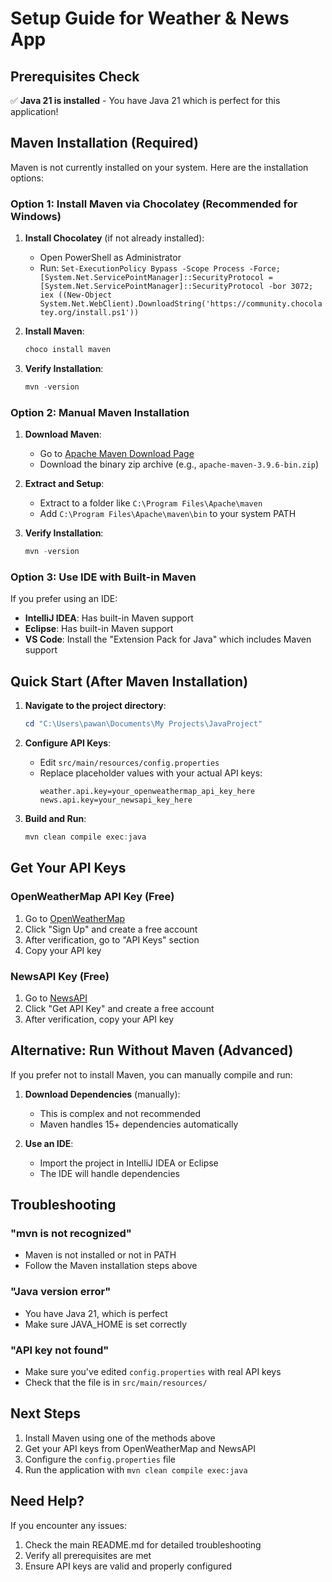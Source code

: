 # Setup Guide for Weather & News App

## Prerequisites Check

✅ **Java 21 is installed** - You have Java 21 which is perfect for this application!

## Maven Installation (Required)

Maven is not currently installed on your system. Here are the installation options:

### Option 1: Install Maven via Chocolatey (Recommended for Windows)

1. **Install Chocolatey** (if not already installed):
   - Open PowerShell as Administrator
   - Run: `Set-ExecutionPolicy Bypass -Scope Process -Force; [System.Net.ServicePointManager]::SecurityProtocol = [System.Net.ServicePointManager]::SecurityProtocol -bor 3072; iex ((New-Object System.Net.WebClient).DownloadString('https://community.chocolatey.org/install.ps1'))`

2. **Install Maven**:
   ```powershell
   choco install maven
   ```

3. **Verify Installation**:
   ```powershell
   mvn -version
   ```

### Option 2: Manual Maven Installation

1. **Download Maven**:
   - Go to [Apache Maven Download Page](https://maven.apache.org/download.cgi)
   - Download the binary zip archive (e.g., `apache-maven-3.9.6-bin.zip`)

2. **Extract and Setup**:
   - Extract to a folder like `C:\Program Files\Apache\maven`
   - Add `C:\Program Files\Apache\maven\bin` to your system PATH

3. **Verify Installation**:
   ```powershell
   mvn -version
   ```

### Option 3: Use IDE with Built-in Maven

If you prefer using an IDE:
- **IntelliJ IDEA**: Has built-in Maven support
- **Eclipse**: Has built-in Maven support
- **VS Code**: Install the "Extension Pack for Java" which includes Maven support

## Quick Start (After Maven Installation)

1. **Navigate to the project directory**:
   ```powershell
   cd "C:\Users\pawan\Documents\My Projects\JavaProject"
   ```

2. **Configure API Keys**:
   - Edit `src/main/resources/config.properties`
   - Replace placeholder values with your actual API keys:
     ```properties
     weather.api.key=your_openweathermap_api_key_here
     news.api.key=your_newsapi_key_here
     ```

3. **Build and Run**:
   ```powershell
   mvn clean compile exec:java
   ```

## Get Your API Keys

### OpenWeatherMap API Key (Free)
1. Go to [OpenWeatherMap](https://openweathermap.org/api)
2. Click "Sign Up" and create a free account
3. After verification, go to "API Keys" section
4. Copy your API key

### NewsAPI Key (Free)
1. Go to [NewsAPI](https://newsapi.org/)
2. Click "Get API Key" and create a free account
3. After verification, copy your API key

## Alternative: Run Without Maven (Advanced)

If you prefer not to install Maven, you can manually compile and run:

1. **Download Dependencies** (manually):
   - This is complex and not recommended
   - Maven handles 15+ dependencies automatically

2. **Use an IDE**:
   - Import the project in IntelliJ IDEA or Eclipse
   - The IDE will handle dependencies

## Troubleshooting

### "mvn is not recognized"
- Maven is not installed or not in PATH
- Follow the Maven installation steps above

### "Java version error"
- You have Java 21, which is perfect
- Make sure JAVA_HOME is set correctly

### "API key not found"
- Make sure you've edited `config.properties` with real API keys
- Check that the file is in `src/main/resources/`

## Next Steps

1. Install Maven using one of the methods above
2. Get your API keys from OpenWeatherMap and NewsAPI
3. Configure the `config.properties` file
4. Run the application with `mvn clean compile exec:java`

## Need Help?

If you encounter any issues:
1. Check the main README.md for detailed troubleshooting
2. Verify all prerequisites are met
3. Ensure API keys are valid and properly configured 